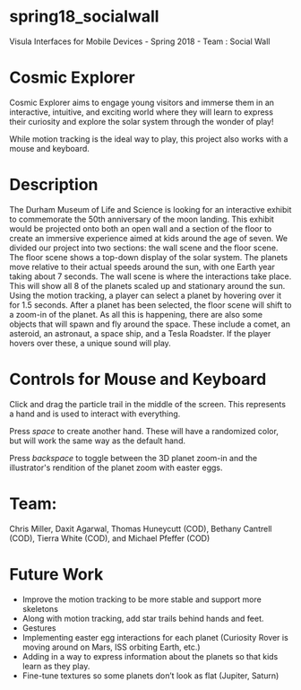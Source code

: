 # spring18_socialwall
Visula Interfaces for Mobile Devices - Spring 2018 - Team : Social Wall

# Cosmic Explorer
Cosmic Explorer aims to engage young visitors and immerse them in an interactive, intuitive, and exciting world where they will learn to express their curiosity and explore the solar system through the wonder of play!

While motion tracking is the ideal way to play, this project also works with a mouse and keyboard.

# Description

The Durham Museum of Life and Science is looking for an interactive exhibit to commemorate the 50th anniversary of the moon landing. This exhibit would be projected onto both an open wall and a section of the floor to create an immersive experience aimed at kids around the age of seven. We divided our project into two sections: the wall scene and the floor scene. The floor scene shows a top-down display of the solar system. The planets move relative to their actual speeds around the sun, with one Earth year taking about 7 seconds. 
The wall scene is where the interactions take place. This will show all 8 of the planets scaled up and stationary around the sun. Using the motion tracking, a player can select a planet by hovering over it for 1.5 seconds. After a planet has been selected, the floor scene will shift to a zoom-in of the planet. As all this is happening, there are also some objects that will spawn and fly around the space. These include a comet, an asteroid, an astronaut, a space ship, and a Tesla Roadster. If the player hovers over these, a unique sound will play.


# Controls for Mouse and Keyboard
Click and drag the particle trail in the middle of the screen. This represents a hand and is used to interact with everything. 

Press *space* to create another hand. These will have a randomized color, but will work the same way as the default hand.

Press *backspace* to toggle between the 3D planet zoom-in and the illustrator's rendition of the planet zoom with easter eggs.

# Team:
Chris Miller, Daxit Agarwal, Thomas Huneycutt (COD), Bethany Cantrell (COD), Tierra White (COD), and Michael Pfeffer (COD)

# Future Work
* Improve the motion tracking to be more stable and support more skeletons
* Along with motion tracking, add star trails behind hands and feet.
* Gestures
* Implementing easter egg interactions for each planet (Curiosity Rover is moving around on Mars, ISS orbiting Earth, etc.)
* Adding in a way to express information about the planets so that kids learn as they play.
* Fine-tune textures so some planets don’t look as flat (Jupiter, Saturn)
